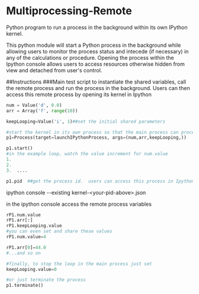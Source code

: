 # Multiprocessing-Remote
Python program to run a process in the background within its own IPython kernel.

This python module will start a Python process in the background while allowing users to monitor the process status and intecede (if necessary) in any of the calculations or procedure.  Opening the process within the Ipython console allows users to access resources otherwise hidden from view and detached from user's control.  

##Instructions
###Main test script to instantiate the shared variables, call the remote process and run the process in the background.  Users can then access this remote process by opening its kernel in Ipython

```python
num = Value('d', 0.0)
arr = Array('f', range(10))

keepLooping=Value('i', 1)##set the initial shared parameters

#start the kernel in its own process so that the main process can proceed without delay.
p1=Process(target=launchIPythonProcess, args=(num,arr,keepLooping,))

p1.start()
#in the example loop, watch the value increment for num.value
1. 
2. 
3.  ....

p1.pid  ##get the process id.  users can access this process in Ipython as follows: 
```

ipython console --existing kernel-\<your-pid-above>.json

in the ipython console access the remote process variables

```python
rP1.num.value
rP1.arr[:]
rP1.keepLooping.value
#you can even set and share these values
rP1.num.value=4

rP1.arr[0]=44.0
#...and so on

#finally, to stop the loop in the main process just set
keepLooping.value=0

#or just terminate the process
p1.terminate()
    
```
